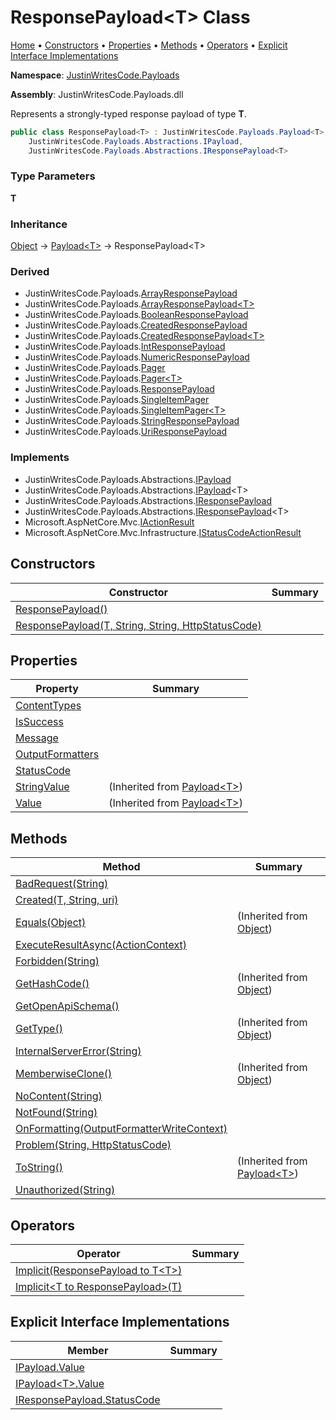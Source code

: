 # ResponsePayload\<T\> Class

[Home](../../README.md) &#x2022; [Constructors](#constructors) &#x2022; [Properties](#properties) &#x2022; [Methods](#methods) &#x2022; [Operators](#operators) &#x2022; [Explicit Interface Implementations](#explicit-interface-implementations)

**Namespace**: [JustinWritesCode.Payloads](../README.md)

**Assembly**: JustinWritesCode\.Payloads\.dll

  
Represents a strongly\-typed response payload of type **T**\.

```csharp
public class ResponsePayload<T> : JustinWritesCode.Payloads.Payload<T>,
    JustinWritesCode.Payloads.Abstractions.IPayload,
    JustinWritesCode.Payloads.Abstractions.IResponsePayload<T>
```

### Type Parameters

**T**

### Inheritance

[Object](https://docs.microsoft.com/en-us/dotnet/api/system.object) &#x2192; [Payload\<T\>](../Payload-1/README.md) &#x2192; ResponsePayload\<T\>

### Derived

* JustinWritesCode\.Payloads\.[ArrayResponsePayload](../ArrayResponsePayload/README.md)
* JustinWritesCode\.Payloads\.[ArrayResponsePayload\<T\>](../ArrayResponsePayload-1/README.md)
* JustinWritesCode\.Payloads\.[BooleanResponsePayload](../BooleanResponsePayload/README.md)
* JustinWritesCode\.Payloads\.[CreatedResponsePayload](../CreatedResponsePayload/README.md)
* JustinWritesCode\.Payloads\.[CreatedResponsePayload\<T\>](../CreatedResponsePayload-1/README.md)
* JustinWritesCode\.Payloads\.[IntResponsePayload](../IntResponsePayload/README.md)
* JustinWritesCode\.Payloads\.[NumericResponsePayload](../NumericResponsePayload/README.md)
* JustinWritesCode\.Payloads\.[Pager](../Pager/README.md)
* JustinWritesCode\.Payloads\.[Pager\<T\>](../Pager-1/README.md)
* JustinWritesCode\.Payloads\.[ResponsePayload](../ResponsePayload/README.md)
* JustinWritesCode\.Payloads\.[SingleItemPager](../SingleItemPager/README.md)
* JustinWritesCode\.Payloads\.[SingleItemPager\<T\>](../SingleItemPager-1/README.md)
* JustinWritesCode\.Payloads\.[StringResponsePayload](../StringResponsePayload/README.md)
* JustinWritesCode\.Payloads\.[UriResponsePayload](../UriResponsePayload/README.md)

### Implements

* JustinWritesCode\.Payloads\.Abstractions\.[IPayload](../Abstractions/IPayload/README.md)
* JustinWritesCode\.Payloads\.Abstractions\.[IPayload](../Abstractions/IPayload-1/README.md)\<T\>
* JustinWritesCode\.Payloads\.Abstractions\.[IResponsePayload](../Abstractions/IResponsePayload/README.md)
* JustinWritesCode\.Payloads\.Abstractions\.[IResponsePayload](../Abstractions/IResponsePayload-1/README.md)\<T\>
* Microsoft\.AspNetCore\.Mvc\.[IActionResult](https://docs.microsoft.com/en-us/dotnet/api/microsoft.aspnetcore.mvc.iactionresult)
* Microsoft\.AspNetCore\.Mvc\.Infrastructure\.[IStatusCodeActionResult](https://docs.microsoft.com/en-us/dotnet/api/microsoft.aspnetcore.mvc.infrastructure.istatuscodeactionresult)

## Constructors

| Constructor | Summary |
| ----------- | ------- |
| [ResponsePayload()](-ctor/README.md#2021198461) | |
| [ResponsePayload(T, String, String, HttpStatusCode)](-ctor/README.md#4126597076) | |

## Properties

| Property | Summary |
| -------- | ------- |
| [ContentTypes](ContentTypes/README.md) | |
| [IsSuccess](IsSuccess/README.md) | |
| [Message](Message/README.md) | |
| [OutputFormatters](OutputFormatters/README.md) | |
| [StatusCode](StatusCode/README.md) | |
| [StringValue](../Payload-1/StringValue/README.md) |  \(Inherited from [Payload\<T\>](../Payload-1/README.md)\) |
| [Value](../Payload-1/Value/README.md) |  \(Inherited from [Payload\<T\>](../Payload-1/README.md)\) |

## Methods

| Method | Summary |
| ------ | ------- |
| [BadRequest(String)](BadRequest/README.md) | |
| [Created(T, String, uri)](Created/README.md) | |
| [Equals(Object)](https://docs.microsoft.com/en-us/dotnet/api/system.object.equals) |  \(Inherited from [Object](https://docs.microsoft.com/en-us/dotnet/api/system.object)\) |
| [ExecuteResultAsync(ActionContext)](ExecuteResultAsync/README.md) | |
| [Forbidden(String)](Forbidden/README.md) | |
| [GetHashCode()](https://docs.microsoft.com/en-us/dotnet/api/system.object.gethashcode) |  \(Inherited from [Object](https://docs.microsoft.com/en-us/dotnet/api/system.object)\) |
| [GetOpenApiSchema()](GetOpenApiSchema/README.md) | |
| [GetType()](https://docs.microsoft.com/en-us/dotnet/api/system.object.gettype) |  \(Inherited from [Object](https://docs.microsoft.com/en-us/dotnet/api/system.object)\) |
| [InternalServerError(String)](InternalServerError/README.md) | |
| [MemberwiseClone()](https://docs.microsoft.com/en-us/dotnet/api/system.object.memberwiseclone) |  \(Inherited from [Object](https://docs.microsoft.com/en-us/dotnet/api/system.object)\) |
| [NoContent(String)](NoContent/README.md) | |
| [NotFound(String)](NotFound/README.md) | |
| [OnFormatting(OutputFormatterWriteContext)](OnFormatting/README.md) | |
| [Problem(String, HttpStatusCode)](Problem/README.md) | |
| [ToString()](../Payload-1/ToString/README.md) |  \(Inherited from [Payload\<T\>](../Payload-1/README.md)\) |
| [Unauthorized(String)](Unauthorized/README.md) | |

## Operators

| Operator | Summary |
| -------- | ------- |
| [Implicit(ResponsePayload to T\<T\>)](op_Implicit/README.md#3658546681) | |
| [Implicit\<T to ResponsePayload\>(T)](op_Implicit/README.md#2315518155) | |

## Explicit Interface Implementations

| Member | Summary |
| ------ | ------- |
| [IPayload.Value](JustinWritesCode-Payloads-Abstractions-IPayload-Value/README.md) | |
| [IPayload\<T\>.Value](JustinWritesCode-Payloads-Abstractions-IPayload-T--Value/README.md) | |
| [IResponsePayload.StatusCode](JustinWritesCode-Payloads-Abstractions-IResponsePayload-StatusCode/README.md) | |

